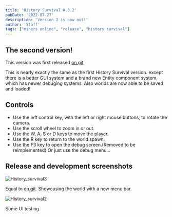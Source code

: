 ```yaml
---
title: 'History Survival 0.0.2'
pubDate: '2022-07-27'
description: 'Version 2 is now out!'
author: 'Staff'
tags: ["miners online", "release", "history survival"]
---
```


## The second version!

This version was first released [on git](https://github.com/ajh123-archives/HistorySurvival/releases/tag/v0.0.2)

This is nearly exactly the same as the first History Survival version. except there is a better GUI system and a brand new Entity component system, which has newer debuging systems. Also worlds are now able to be saved and loaded!

## Controls
* Use the left control key, with the left or right mouse buttons, to rotate the camera.
* Use the scroll wheel to zoom in or out.
* Use the W, A, S or D keys to move the player.
* Use the R key to return to the world spawn.
* Use the F3 key to open the debug screen.(Removed to be reimplemented) Or just use the debug menu...

## Release and development screenshots
![History_survival3](https://user-images.githubusercontent.com/41990982/224503965-4d13f1a7-0efd-4d60-9d04-9e4fcd2483a1.PNG)

Equal to [on git](https://github.com/ajh123-development/HistorySurvival/releases/tag/v0.0.2). Showcasing the world with a new menu bar.</img>


![History_survival2](https://user-images.githubusercontent.com/41990982/224503992-7c84421f-2012-472e-8fd0-7dae7568ab98.png)

Some UI testing.
